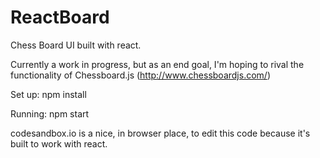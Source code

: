 # ReactBoard
Chess Board UI built with react.

Currently a work in progress, but as an end goal, I'm hoping to rival the functionality of Chessboard.js (http://www.chessboardjs.com/)

Set up:
   npm install

Running:
   npm start


codesandbox.io is a nice, in browser place, to edit this code because it's built to work with react.
